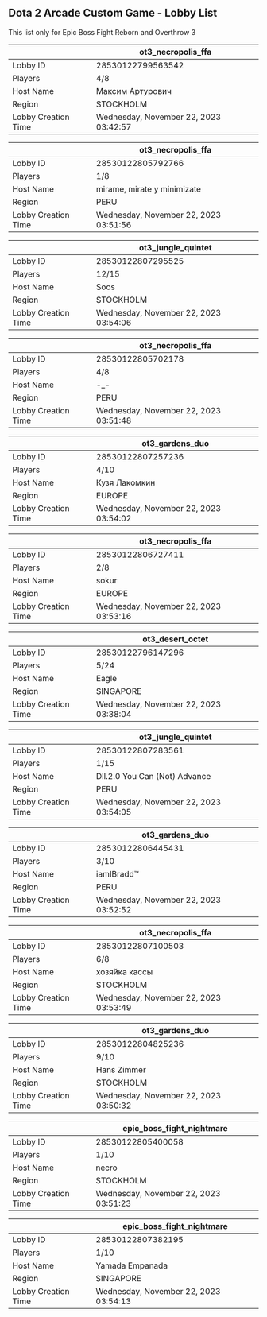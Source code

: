 ## Dota 2 Arcade Custom Game - Lobby List

This list only for Epic Boss Fight Reborn and Overthrow 3

|  | ot3_necropolis_ffa |
| ------ | ------ |
| Lobby ID | 28530122799563542 |
| Players | 4/8 |
| Host Name | Максим Артурович |
| Region | STOCKHOLM |
| Lobby Creation Time | Wednesday, November 22, 2023 03:42:57 |


|  | ot3_necropolis_ffa |
| ------ | ------ |
| Lobby ID | 28530122805792766 |
| Players | 1/8 |
| Host Name | mirame, mirate y minimizate |
| Region | PERU |
| Lobby Creation Time | Wednesday, November 22, 2023 03:51:56 |


|  | ot3_jungle_quintet |
| ------ | ------ |
| Lobby ID | 28530122807295525 |
| Players | 12/15 |
| Host Name | Soos |
| Region | STOCKHOLM |
| Lobby Creation Time | Wednesday, November 22, 2023 03:54:06 |


|  | ot3_necropolis_ffa |
| ------ | ------ |
| Lobby ID | 28530122805702178 |
| Players | 4/8 |
| Host Name | -_- |
| Region | PERU |
| Lobby Creation Time | Wednesday, November 22, 2023 03:51:48 |


|  | ot3_gardens_duo |
| ------ | ------ |
| Lobby ID | 28530122807257236 |
| Players | 4/10 |
| Host Name | Кузя Лакомкин |
| Region | EUROPE |
| Lobby Creation Time | Wednesday, November 22, 2023 03:54:02 |


|  | ot3_necropolis_ffa |
| ------ | ------ |
| Lobby ID | 28530122806727411 |
| Players | 2/8 |
| Host Name | sokur |
| Region | EUROPE |
| Lobby Creation Time | Wednesday, November 22, 2023 03:53:16 |


|  | ot3_desert_octet |
| ------ | ------ |
| Lobby ID | 28530122796147296 |
| Players | 5/24 |
| Host Name | Eagle |
| Region | SINGAPORE |
| Lobby Creation Time | Wednesday, November 22, 2023 03:38:04 |


|  | ot3_jungle_quintet |
| ------ | ------ |
| Lobby ID | 28530122807283561 |
| Players | 1/15 |
| Host Name | Dll.2.0 You Can (Not) Advance |
| Region | PERU |
| Lobby Creation Time | Wednesday, November 22, 2023 03:54:05 |


|  | ot3_gardens_duo |
| ------ | ------ |
| Lobby ID | 28530122806445431 |
| Players | 3/10 |
| Host Name | iamIBradd™ |
| Region | PERU |
| Lobby Creation Time | Wednesday, November 22, 2023 03:52:52 |


|  | ot3_necropolis_ffa |
| ------ | ------ |
| Lobby ID | 28530122807100503 |
| Players | 6/8 |
| Host Name | хозяйка кассы |
| Region | STOCKHOLM |
| Lobby Creation Time | Wednesday, November 22, 2023 03:53:49 |


|  | ot3_gardens_duo |
| ------ | ------ |
| Lobby ID | 28530122804825236 |
| Players | 9/10 |
| Host Name | Hans Zimmer |
| Region | STOCKHOLM |
| Lobby Creation Time | Wednesday, November 22, 2023 03:50:32 |


|  | epic_boss_fight_nightmare |
| ------ | ------ |
| Lobby ID | 28530122805400058 |
| Players | 1/10 |
| Host Name | necro |
| Region | STOCKHOLM |
| Lobby Creation Time | Wednesday, November 22, 2023 03:51:23 |


|  | epic_boss_fight_nightmare |
| ------ | ------ |
| Lobby ID | 28530122807382195 |
| Players | 1/10 |
| Host Name | Yamada Empanada |
| Region | SINGAPORE |
| Lobby Creation Time | Wednesday, November 22, 2023 03:54:13 |



